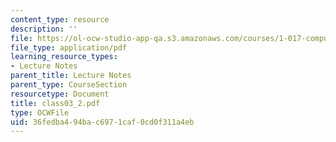 ```yaml
---
content_type: resource
description: ''
file: https://ol-ocw-studio-app-qa.s3.amazonaws.com/courses/1-017-computing-and-data-analysis-for-environmental-applications-fall-2003/36fedba494bac6971caf0cd0f311a4eb_class03_2.pdf
file_type: application/pdf
learning_resource_types:
- Lecture Notes
parent_title: Lecture Notes
parent_type: CourseSection
resourcetype: Document
title: class03_2.pdf
type: OCWFile
uid: 36fedba4-94ba-c697-1caf-0cd0f311a4eb
---
```

